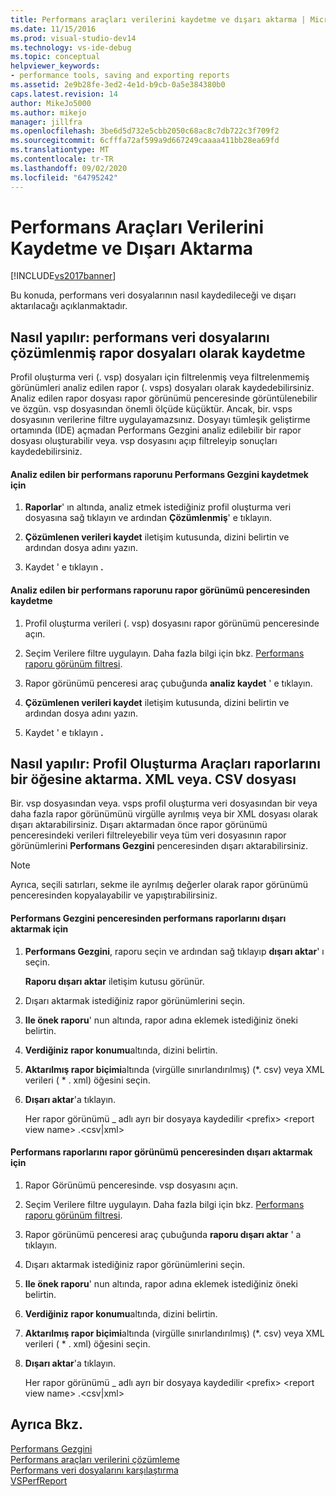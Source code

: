 ```yaml
---
title: Performans araçları verilerini kaydetme ve dışarı aktarma | Microsoft Docs
ms.date: 11/15/2016
ms.prod: visual-studio-dev14
ms.technology: vs-ide-debug
ms.topic: conceptual
helpviewer_keywords:
- performance tools, saving and exporting reports
ms.assetid: 2e9b28fe-3ed2-4e1d-b9cb-0a5e384380b0
caps.latest.revision: 14
author: MikeJo5000
ms.author: mikejo
manager: jillfra
ms.openlocfilehash: 3be6d5d732e5cbb2050c68ac8c7db722c3f709f2
ms.sourcegitcommit: 6cfffa72af599a9d667249caaaa411bb28ea69fd
ms.translationtype: MT
ms.contentlocale: tr-TR
ms.lasthandoff: 09/02/2020
ms.locfileid: "64795242"
---
```

# <a name="saving-and-exporting-performance-tools-data"></a>Performans Araçları Verilerini Kaydetme ve Dışarı Aktarma
[!INCLUDE[vs2017banner](../includes/vs2017banner.md)]

Bu konuda, performans veri dosyalarının nasıl kaydedileceği ve dışarı aktarılacağı açıklanmaktadır.  
  
## <a name="how-to-save-performance-data-files-as-analyzed-report-files"></a><a name="BKMK_Save_Profiler_Data_Files_As_Analyzed_Report_Files"></a> Nasıl yapılır: performans veri dosyalarını çözümlenmiş rapor dosyaları olarak kaydetme  
 Profil oluşturma veri (. vsp) dosyaları için filtrelenmiş veya filtrelenmemiş görünümleri analiz edilen rapor (. vsps) dosyaları olarak kaydedebilirsiniz. Analiz edilen rapor dosyası rapor görünümü penceresinde görüntülenebilir ve özgün. vsp dosyasından önemli ölçüde küçüktür. Ancak, bir. vsps dosyasının verilerine filtre uygulayamazsınız. Dosyayı tümleşik geliştirme ortamında (IDE) açmadan Performans Gezgini analiz edilebilir bir rapor dosyası oluşturabilir veya. vsp dosyasını açıp filtreleyip sonuçları kaydedebilirsiniz.  
  
#### <a name="to-save-an-analyzed-performance-report-from-the-performance-explorer"></a>Analiz edilen bir performans raporunu Performans Gezgini kaydetmek için  
  
1. **Raporlar**' ın altında, analiz etmek istediğiniz profil oluşturma veri dosyasına sağ tıklayın ve ardından **Çözümlenmiş**' e tıklayın.  
  
2. **Çözümlenen verileri kaydet** iletişim kutusunda, dizini belirtin ve ardından dosya adını yazın.  
  
3. Kaydet ' e tıklayın **.**  
  
#### <a name="to-save-an-analyzed-performance-report-from-the-report-view-window"></a>Analiz edilen bir performans raporunu rapor görünümü penceresinden kaydetme  
  
1. Profil oluşturma verileri (. vsp) dosyasını rapor görünümü penceresinde açın.  
  
2. Seçim Verilere filtre uygulayın. Daha fazla bilgi için bkz. [Performans raporu görünüm filtresi](../profiling/performance-report-view-filter.md).  
  
3. Rapor görünümü penceresi araç çubuğunda **analiz kaydet** ' e tıklayın.  
  
4. **Çözümlenen verileri kaydet** iletişim kutusunda, dizini belirtin ve ardından dosya adını yazın.  
  
5. Kaydet ' e tıklayın **.**  
  
## <a name="how-to-export-profiling-tools-reports-to-an-xml-or-csv-file"></a>Nasıl yapılır: Profil Oluşturma Araçları raporlarını bir öğesine aktarma. XML veya. CSV dosyası  
 Bir. vsp dosyasından veya. vsps profil oluşturma veri dosyasından bir veya daha fazla rapor görünümünü virgülle ayrılmış veya bir XML dosyası olarak dışarı aktarabilirsiniz. Dışarı aktarmadan önce rapor görünümü penceresindeki verileri filtreleyebilir veya tüm veri dosyasının rapor görünümlerini **Performans Gezgini** penceresinden dışarı aktarabilirsiniz.  
  
> [!NOTE]
> Ayrıca, seçili satırları, sekme ile ayrılmış değerler olarak rapor görünümü penceresinden kopyalayabilir ve yapıştırabilirsiniz.  
  
#### <a name="to-export-performance-reports-from-the-performance-explorer-window"></a>Performans Gezgini penceresinden performans raporlarını dışarı aktarmak için  
  
1. **Performans Gezgini**, raporu seçin ve ardından sağ tıklayıp **dışarı aktar**' ı seçin.  
  
     **Raporu dışarı aktar** iletişim kutusu görünür.  
  
2. Dışarı aktarmak istediğiniz rapor görünümlerini seçin.  
  
3. **Ile önek raporu**' nun altında, rapor adına eklemek istediğiniz öneki belirtin.  
  
4. **Verdiğiniz rapor konumu**altında, dizini belirtin.  
  
5. **Aktarılmış rapor biçimi**altında (virgülle sınırlandırılmış) (*. csv) veya XML verileri ( \* . xml) öğesini seçin.  
  
6. **Dışarı aktar**'a tıklayın.  
  
     Her rapor görünümü _ adlı ayrı bir dosyaya kaydedilir \<prefix> \<report view name> .\<csv&#124;xml>  
  
#### <a name="to-export-performance-reports-from-the-report-view-window"></a>Performans raporlarını rapor görünümü penceresinden dışarı aktarmak için  
  
1. Rapor Görünümü penceresinde. vsp dosyasını açın.  
  
2. Seçim Verilere filtre uygulayın. Daha fazla bilgi için bkz. [Performans raporu görünüm filtresi](../profiling/performance-report-view-filter.md).  
  
3. Rapor görünümü penceresi araç çubuğunda **raporu dışarı aktar** ' a tıklayın.  
  
4. Dışarı aktarmak istediğiniz rapor görünümlerini seçin.  
  
5. **Ile önek raporu**' nun altında, rapor adına eklemek istediğiniz öneki belirtin.  
  
6. **Verdiğiniz rapor konumu**altında, dizini belirtin.  
  
7. **Aktarılmış rapor biçimi**altında (virgülle sınırlandırılmış) (*. csv) veya XML verileri ( \* . xml) öğesini seçin.  
  
8. **Dışarı aktar**'a tıklayın.  
  
     Her rapor görünümü _ adlı ayrı bir dosyaya kaydedilir \<prefix> \<report view name> .\<csv&#124;xml>  
  
## <a name="see-also"></a>Ayrıca Bkz.  
 [Performans Gezgini](../profiling/performance-explorer.md)   
 [Performans araçları verilerini çözümleme](../profiling/analyzing-performance-tools-data.md)   
 [Performans veri dosyalarını karşılaştırma](../profiling/comparing-performance-data-files.md)   
 [VSPerfReport](../profiling/vsperfreport.md)
